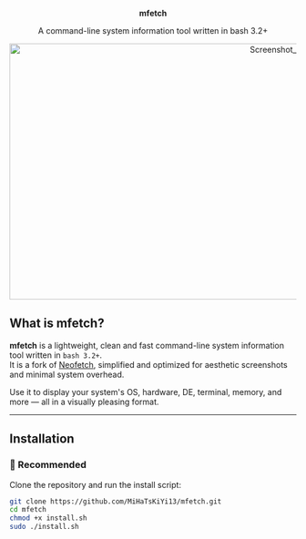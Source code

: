 <p align="center"><b>mfetch</b></p>
<p align="center">A command-line system information tool written in bash 3.2+</p>
<p align="center">
  <img width="1030" height="450" alt="Screenshot_20250802_131356" src="https://github.com/user-attachments/assets/158f2bb9-b260-4b0c-be8b-94d0909313a5" />
</p>

## What is mfetch?

**mfetch** is a lightweight, clean and fast command-line system information tool written in `bash 3.2+`.  
It is a fork of [Neofetch](https://github.com/dylanaraps/neofetch), simplified and optimized for aesthetic screenshots and minimal system overhead.

Use it to display your system's OS, hardware, DE, terminal, memory, and more — all in a visually pleasing format.

---

## Installation

### 🧩 Recommended

Clone the repository and run the install script:

```bash
git clone https://github.com/MiHaTsKiYi13/mfetch.git
cd mfetch
chmod +x install.sh
sudo ./install.sh
